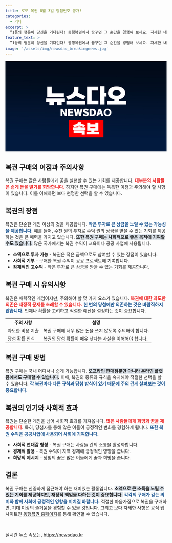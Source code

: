 ```yaml
---
title: 로또 복권 8월 3일 당첨번호 공개!
categories:
  - 기타
excerpt: >
  “1등의 행운이 당신을 기다린다! 동행복권에서 꿈꾸던 그 순간을 경험해 보세요. 자세한 내용은 공식 홈페이지에서 확인하세요!”
feature_text: >
  “1등의 행운이 당신을 기다린다! 동행복권에서 꿈꾸던 그 순간을 경험해 보세요. 자세한 내용은 공식 홈페이지에서 확인하세요!”
image: '/assets/img/newsdao_breakingnews.jpg'
---
```


<p><img src="/assets/img/newsdao_breakingnews.jpg" alt="koreaapp 속보" /></p>

<h2 data-ke-size="size26">복권 구매의 이점과 주의사항</h2>

<p data-ke-size="size16">복권 구매는 많은 사람들에게 꿈을 실현할 수 있는 기회를 제공합니다. <b><span style="color: #ee2323;">대부분의 사람들은 쉽게 돈을 벌기를 희망합니다.</span></b> 하지만 복권 구매에는 독특한 이점과 주의해야 할 사항이 있습니다. 이를 이해하면 보다 현명한 선택을 할 수 있습니다.</p>

<h2 data-ke-size="size26">복권의 장점</h2>

<p data-ke-size="size16">복권은 단순한 게임 이상의 것을 제공합니다. <b><span style="color: #1a5490;">작은 투자로 큰 상금을 노릴 수 있는 가능성을 제공합니다.</span></b> 예를 들어, 수천 원의 투자로 수억 원의 상금을 받을 수 있는 기회를 제공하는 것은 큰 매력을 가지고 있습니다. <b><span style="background-color: #21538527;">또한 복권 구매는 사회적으로 좋은 목적에 기여할 수도 있습니다.</span></b> 많은 국가에서는 복권 수익이 교육이나 공공 사업에 사용됩니다.</p>

<ul>
<li><b>소액으로 투자 가능</b> - 복권은 적은 금액으로도 참여할 수 있는 장점이 있습니다.</li>
<li><b>사회적 기부</b> - 구매한 복권 수익이 공공 프로젝트에 기여합니다.</li>
<li><b>잠재적인 고수익</b> - 작은 투자로 큰 상금을 받을 수 있는 기회를 제공합니다.</li>
</ul>

<h2 data-ke-size="size26">복권 구매 시 유의사항</h2>

<p data-ke-size="size16">복권은 매력적인 게임이지만, 주의해야 할 몇 가지 요소가 있습니다. <b><span style="color: #ee2323;">복권에 대한 과도한 의존은 재정적 문제를 초래할 수 있습니다.</span></b> <b><span style="color: #1a5490;">한 번의 당첨에만 의존하는 것은 바람직하지 않습니다.</span></b> 언제나 확률을 고려하고 적절한 예산을 설정하는 것이 중요합니다.</p>

<table>
<tr>
<td style="text-align: center; height: 17px;"><b>주의 사항</b></td>
<td style="text-align: center; height: 17px;"><b>설명</b></td>
</tr>
<tr>
<td>과도한 비용 지출</td>
<td>복권 구매에 너무 많은 돈을 쓰지 않도록 주의해야 합니다.</td>
</tr>
<tr>
<td>당첨 확률 인식</td>
<td>복권의 당첨 확률이 매우 낮다는 사실을 이해해야 합니다.</td>
</tr>
</table>

<h2 data-ke-size="size26">복권 구매 방법</h2>

<p data-ke-size="size16">복권 구매는 국내 어디서나 쉽게 가능합니다. <b><span style="background-color: #21538527;">오프라인 판매점뿐만 아니라 온라인 플랫폼에서도 구매할 수 있습니다.</span></b> 이때, 복권의 종류와 규칙을 숙지해야 적절한 선택을 할 수 있습니다. <b><span style="color: #1a5490;">각 복권마다 다른 규칙과 당첨 방식이 있기 때문에 주의 깊게 살펴보는 것이 중요합니다.</span></b></p>

<h2 data-ke-size="size26">복권의 인기와 사회적 효과</h2>

<p data-ke-size="size16">복권는 단순한 게임을 넘어 사회적 효과를 가져옵니다. <b><span style="color: #ee2323;">많은 사람들에게 희망과 꿈을 제공합니다.</span></b> 특히, 당첨자를 통해 많은 이들이 긍정적인 변화를 경험하게 됩니다. <b><span style="color: #1a5490;">또한 복권 수익은 공공사업에 사용되어 사회에 기여합니다.</span></b></p>

<ul>
<li><b>사회적 연대감 형성</b> - 복권 구매는 사람들 간의 소통을 활성화합니다.</li>
<li><b>경제적 활용</b> - 복권 수익이 지역 경제에 긍정적인 영향을 줍니다.</li>
<li><b>희망의 메시지</b> - 당첨의 꿈은 많은 이들에게 꿈과 희망을 줍니다.</li>
</ul>

<h2 data-ke-size="size26">결론</h2>

<p data-ke-size="size16">복권 구매는 신중하게 접근해야 하는 재미있는 활동입니다. <b><span style="background-color: #21538527;">소액으로 큰 소득을 노릴 수 있는 기회를 제공하지만, 재정적 책임을 다하는 것이 중요합니다.</span></b> <b><span style="color: #1a5490;">각각의 구매가 갖는 의미와 함께 사회에 긍정적인 영향을 미치길 바랍니다.</span></b> 적절한 마음가짐으로 복권을 구매하면, 기대 이상의 즐거움을 경험할 수 있을 것입니다. 그리고 보다 자세한 사항은 공식 웹사이트인 <a href="www.dhlottery.co.kr">동행복권 홈페이지</a>를 통해 확인할 수 있습니다.</p>

<p data-ke-size="size16">&nbsp;</p>
실시간 뉴스 속보는, <a href="https://newsdao.kr" rel="dofollow">https://newsdao.kr</a>


